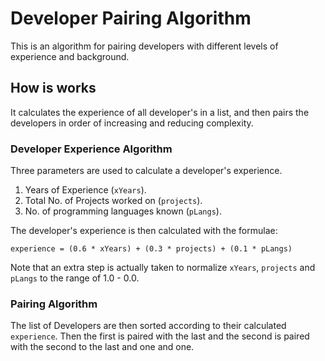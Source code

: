 # Developer Pairing Algorithm

This is an algorithm for pairing developers with different levels of experience and background.

## How is works
It calculates the experience of all developer's in a list, and then pairs the developers in order of increasing and reducing complexity.

### Developer Experience Algorithm
Three parameters are used to calculate a developer's experience.
1. Years of Experience (`xYears`).
2. Total No. of Projects worked on (`projects`).
3. No. of programming languages known (`pLangs`).

The developer's experience is then calculated with the formulae:
```
experience = (0.6 * xYears) + (0.3 * projects) + (0.1 * pLangs) 
```

Note that an extra step is actually taken to normalize `xYears`, `projects` and `pLangs` to the range of 1.0 - 0.0.

### Pairing Algorithm
The list of Developers are then sorted according to their calculated `experience`.
Then the first is paired with the last and the second is paired with the second to the last and one and one.
